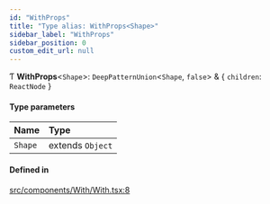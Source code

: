 ```yaml
---
id: "WithProps"
title: "Type alias: WithProps<Shape>"
sidebar_label: "WithProps"
sidebar_position: 0
custom_edit_url: null
---
```


Ƭ **WithProps**<`Shape`\>: `DeepPatternUnion`<`Shape`, ``false``\> & { `children`: `ReactNode`  }

#### Type parameters

| Name | Type |
| :------ | :------ |
| `Shape` | extends `Object` |

#### Defined in

[src/components/With/With.tsx:8](https://github.com/ythecombinator/react-matchez/blob/869a539/src/components/With/With.tsx#L8)
